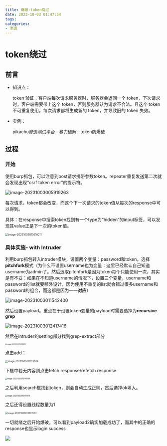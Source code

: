 ```yaml
---
title: 爆破-token绕过
date: 2023-10-03 01:47:54
tags:
categories:
- 渗透
---
```

# token绕过

## 前言

- 知识点：

  token 验证：客户端每次请求服务器时，服务器会返回一个 token，下次请求时，客户端需要带上这个 token，否则服务器认为请求不合法。且这个 token 不可重复使用，每次请求都将生成新的 token，并导致旧的 token 失效。
<!-- more -->
- 实例：

  pikachu渗透测试平台--暴力破解--token防爆破

## 过程

### 开始

使用burp抓包，可以注意到post请求携带参数token。repeater重复发送第二次就会发现出现“csrf token error”的提示符。

![image-20231003005919263](https://s2.loli.net/2023/10/03/goLb2NI5PfKUZCD.png)

每次请求，token都会改变，而这个下一次请求的token值从每次的response中可以得到。

具体：在response中搜索token找到有一个type为“hidden“的input标签，可以发现其value正是下一次的token值。

<img src="https://s2.loli.net/2023/10/03/YOcp3Tw5ksz2NRS.png" alt="image-20231003010510211" style="zoom:60%;" />

### 具体实施- with Intruder

利用burp抓包转入intruder模块，设置两个变量：password和token。选择**pitchfork**模式（为什么不设置username也为变量：这里已经默认自己知道username为admin了。然后选取pitchfork是因为token每个只能使用一次，其实是有不妥：如果在不知道username的情况下，设置三个变量，username和password的list就要额外设计，因为使用不重复的list就会错过很多username和password的组合，而这都是因为**一一对应**）

![image-20231003011542400](https://s2.loli.net/2023/10/03/oP4JavFzq3NwxcY.png)

然后设置payload。重点在于设置token变量的payload时需要选择为**recursive grep**

![image-20231003012417416](https://s2.loli.net/2023/10/03/PfAgn5hc78pt2xQ.png)

然后在intruder的setting部分找到grep-extract部分

<img src="https://s2.loli.net/2023/10/03/wC1oJyc5SMjgEAL.png" alt="image-20231003012916995" style="zoom: 33%;" />

点击add：

<img src="https://s2.loli.net/2023/10/03/zRYIEVKTcWXbfC4.png" alt="image-20231003013125589" style="zoom: 53%;" />

下框中若无内容则点击fetch response/refetch response

<img src="https://s2.loli.net/2023/10/03/Fw7OLCruMJWxsgd.png" alt="image-20231003013146189" style="zoom: 40%;" />

之后利用search框找到token，则会自动生成正则，然后选择ok填入。

<img src="https://s2.loli.net/2023/10/03/xVR9ELwoI4gycF7.png" alt="image-20231003013417675" style="zoom:40%;" />

之后还得设置线程数量为1

<img src="https://s2.loli.net/2023/10/03/sbfiAc3xZt7DlH4.png" alt="image-20231003013601503" style="zoom: 50%;" />



一切就绪之后开始爆破，可以看到payload2确实加载成功了，而其中的正确的response也显示login success

![](https://s2.loli.net/2023/10/03/xm9VFlWYhkRo6sI.png)
